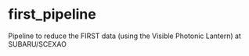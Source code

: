 # first_pipeline

Pipeline to reduce the FIRST data (using the Visible Photonic Lantern) at SUBARU/SCEXAO 
